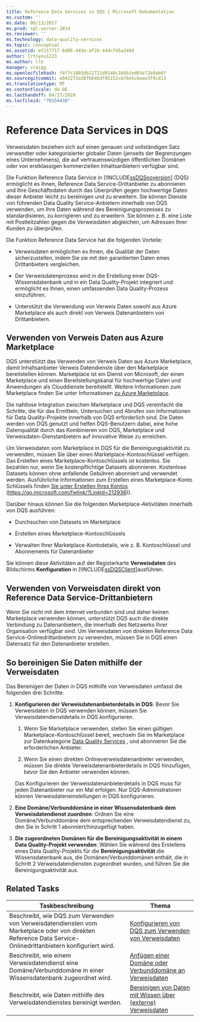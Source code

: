 ```yaml
---
title: Reference Data Services in DQS | Microsoft-Dokumentation
ms.custom: ''
ms.date: 06/13/2017
ms.prod: sql-server-2014
ms.reviewer: ''
ms.technology: data-quality-services
ms.topic: conceptual
ms.assetid: ef217717-6d05-443e-af26-44dc745a349d
author: lrtoyou1223
ms.author: lle
manager: craigg
ms.openlocfilehash: f4f7c1003db22721d9140c166b1ed03e72b9ab0f
ms.sourcegitcommit: e042272a38fb646df05152c676e5cbeae3f9cd13
ms.translationtype: MT
ms.contentlocale: de-DE
ms.lasthandoff: 04/27/2020
ms.locfileid: "70154430"
---
```

# <a name="reference-data-services-in-dqs"></a>Reference Data Services in DQS
  Verweisdaten beziehen sich auf einen genauen und vollständigen Satz verwandter oder kategorisierter globaler Daten (jenseits der Begrenzungen eines Unternehmens), die auf vertrauenswürdigen öffentlichen Domänen oder von erstklassigen kommerziellen Inhaltsanbietern verfügbar sind.  
  
 Die Funktion Reference Data Service in [!INCLUDE[ssDQSnoversion](../includes/ssdqsnoversion-md.md)] (DQS) ermöglicht es Ihnen, Reference Data Service-Drittanbieter zu abonnieren und Ihre Geschäftsdaten durch das Überprüfen gegen hochwertige Daten dieser Anbieter leicht zu bereinigen und zu erweitern. Sie können Dienste von führenden Data Quality Service-Anbietern innerhalb von DQS verwenden, um Ihre Daten während des Bereinigungsprozesses zu standardisieren, zu korrigieren und zu erweitern. Sie können z. B. eine Liste mit Postleitzahlen gegen die Verweisdaten abgleichen, um Adressen Ihrer Kunden zu überprüfen.  
  
 Die Funktion Reference Data Service hat die folgenden Vorteile:  
  
-   Verweisdaten ermöglichen es Ihnen, die Qualität der Daten sicherzustellen, indem Sie sie mit den garantierten Daten eines Drittanbieters vergleichen.  
  
-   Der Verweisdatenprozess wird in die Erstellung einer DQS-Wissensdatenbank und in ein Data Quality-Projekt integriert und ermöglicht es Ihnen, einen umfassenden Data Quality-Prozess einzuführen.  
  
-   Unterstützt die Verwendung von Verweis Daten sowohl aus Azure Marketplace als auch direkt von Verweis Datenanbietern von Drittanbietern.  
  
##  <a name="using-reference-data-from-azure-marketplace"></a><a name="Marketplace"></a>Verwenden von Verweis Daten aus Azure Marketplace  
 DQS unterstützt das Verwenden von Verweis Daten aus Azure Marketplace, damit Inhaltsanbieter Verweis Datendienste über den Marketplace bereitstellen können. Marketplace ist ein Dienst von Microsoft, der einen Marketplace und einen Bereitstellungskanal für hochwertige Daten und Anwendungen als Clouddienste bereitstellt. Weitere Informationen zum Marketplace finden Sie unter Informationen [zu Azure Marketplace](https://azuremarketplace.microsoft.com/marketplace/).  
  
 Die nahtlose Integration zwischen Marketplace und DQS vereinfacht die Schritte, die für das Ermitteln, Untersuchen und Abrufen von Informationen für Data Quality-Projekte innerhalb von DQS erforderlich sind. Die Daten werden von DQS genutzt und helfen DQS-Benutzern dabei, eine hohe Datenqualität durch das Kombinieren von DQS, Marketplace und Verweisdaten-Dienstanbietern auf innovative Weise zu erreichen.  
  
 Um Verweisdaten vom Marketplace in DQS für die Bereinigungsaktivität zu verwenden, müssen Sie über einen Marketplace-Kontoschlüssel verfügen. Das Erstellen eines Marketplace-Kontoschlüssels ist kostenlos. Sie bezahlen nur, wenn Sie kostenpflichtige Datasets abonnieren. Kostenlose Datasets können ohne anfallende Gebühren abonniert und verwendet werden. Ausführliche Informationen zum Erstellen eines Marketplace-Konto Schlüssels finden [Sie unter Erstellen Ihres Kontos](https://go.microsoft.com/fwlink/?LinkId=212936) (https://go.microsoft.com/fwlink/?LinkId=212936)).  
  
 Darüber hinaus können Sie die folgenden Marketplace-Aktivitäten innerhalb von DQS ausführen:  
  
-   Durchsuchen von Datasets im Marketplace  
  
-   Erstellen eines Marketplace-Kontoschlüssels  
  
-   Verwalten Ihrer Marketplace-Kontodetails, wie z. B. Kontoschlüssel und Abonnements für Datenanbieter  
  
 Sie können diese Aktivitäten auf der Registerkarte **Verweisdaten** des Bildschirms **Konfiguration** in [!INCLUDE[ssDQSClient](../includes/ssdqsclient-md.md)]ausführen.  
  
##  <a name="using-reference-data-directly-from-the-third-party-reference-data-providers"></a><a name="Direct"></a> Verwenden von Verweisdaten direkt von Reference Data Service-Drittanbietern  
 Wenn Sie nicht mit dem Internet verbunden sind und daher keinen Marketplace verwenden können, unterstützt DQS auch die direkte Verbindung zu Datenanbietern, die innerhalb des Netzwerks Ihrer Organisation verfügbar sind. Um Verweisdaten von direkten Reference Data Service-Onlinedrittanbietern zu verwenden, müssen Sie in DQS einen Datensatz für den Datenanbieter erstellen.  
  
##  <a name="how-to-cleanse-data-by-using-the-reference-data"></a><a name="HowToCleanse"></a> So bereinigen Sie Daten mithilfe der Verweisdaten  
 Das Bereinigen der Daten in DQS mithilfe von Verweisdaten umfasst die folgenden drei Schritte:  
  
1.  **Konfigurieren der Verweisdatenanbieterdetails in DQS**: Bevor Sie Verweisdaten in DQS verwenden können, müssen Sie Verweisdatendienstdetails in DQS konfigurieren.  
  
    1.  Wenn Sie Marketplace verwenden, stellen Sie einen gültigen Marketplace-Kontoschlüssel bereit, wechseln Sie im Marketplace zur Datenkategorie [Data Quality Services](../data-quality-services/data-quality-services.md) , und abonnieren Sie die erforderlichen Anbieter.  
  
    2.  Wenn Sie einen direkten Onlineverweisdatenanbieter verwenden, müssen Sie direkte Verweisdatenanbieterdetails in DQS hinzufügen, bevor Sie den Anbieter verwenden können.  
  
     Das Konfigurieren der Verweisdatenanbieterdetails in DQS muss für jeden Datenanbieter nur ein Mal erfolgen. Nur DQS-Administratoren können Verweisdateneinstellungen in DQS konfigurieren.  
  
2.  **Eine Domäne/Verbunddomäne in einer Wissensdatenbank dem Verweisdatendienst zuordnen**: Ordnen Sie eine Domäne/Verbunddomäne dem entsprechenden Verweisdatendienst zu, den Sie in Schritt 1 abonniert/hinzugefügt haben.  
  
3.  **Die zugeordneten Domänen für die Bereinigungsaktivität in einem Data Quality-Projekt verwenden**: Wählen Sie während des Erstellens eines Data Quality-Projekts für die **Bereinigungsaktivität** die Wissensdatenbank aus, die Domänen/Verbunddomänen enthält, die in Schritt 2 Verweisdatendiensten zugeordnet wurden, und führen Sie die Bereinigungsaktivität aus.  
  
## <a name="related-tasks"></a>Related Tasks  
  
|Taskbeschreibung|Thema|  
|----------------------|-----------|  
|Beschreibt, wie DQS zum Verwenden von Verweisdatendiensten vom Marketplace oder von direkten Reference Data Service-Onlinedrittanbietern konfiguriert wird.|[Konfigurieren von DQS zum Verwenden von Verweisdaten](../../2014/data-quality-services/configure-dqs-to-use-reference-data.md)|  
|Beschreibt, wie einem Verweisdatendienst eine Domäne/Verbunddomäne in einer Wissensdatenbank zugeordnet wird.|[Anfügen einer Domäne oder Verbunddomäne an Verweisdaten](../../2014/data-quality-services/attach-a-domain-or-composite-domain-to-reference-data.md)|  
|Beschreibt, wie Daten mithilfe des Verweisdatendienstes bereinigt werden.|[Bereinigen von Daten mit Wissen über &#40;externe&#41; Verweisdaten](../../2014/data-quality-services/cleanse-data-using-reference-data-external-knowledge.md)|  
  
  
